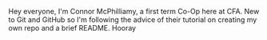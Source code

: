 Hey everyone, I'm Connor McPhilliamy, a first term Co-Op here at CFA.
New to Git and GitHub so I'm following the advice of their tutorial on creating my own repo and a brief README.
Hooray
